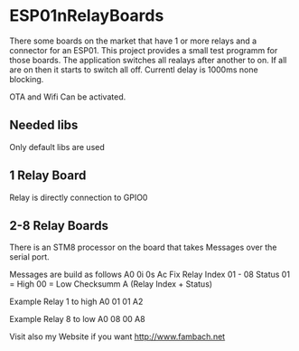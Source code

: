 # ESP01nRelayBoards
There some boards on the market that have 1 or more relays and a connector for an ESP01. This project provides a small test programm for those boards.
The application switches all realays after another to on. If all are on then it starts to switch all off.
Currentl delay is 1000ms none blocking.

OTA and Wifi Can be activated.

## Needed libs
Only default libs are used

## 1 Relay Board
Relay is directly connection to GPIO0
## 2-8 Relay Boards
There is an STM8 processor on the board that takes Messages over the serial port.

Messages are build as follows
A0     0i                   0s                           Ac
Fix    Relay Index 01 - 08  Status 01 = High 00 = Low    Checksumm A (Relay Index + Status)

Example Relay 1 to high
A0 01 01 A2

Example Relay 8 to low 
A0 08 00 A8

Visit also my Website if you want http://www.fambach.net
